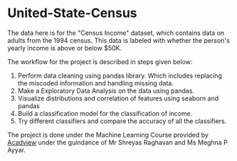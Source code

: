 # United-State-Census

The data here is for the "Census Income" dataset, which contains data on adults from the 1994 census. This data is labeled with whether the person's yearly income is above or below $50K.



The workflow for the project is described in  steps given below:
1. Perform data cleaning using pandas library. Which includes replacing the miscoded information and handling missing data.
2. Make a Exploratory Data Analysis on the data using pandas.
3. Visualize distributions and correlation of features using seaborn and pandas
4. Build a classification model for the classification of income.
5. Try different classifiers and compare the accuracy of all the classifiers.
 
The project is done under the Machine Learning Course  provided by [Acadview](https://acadview.com) under the guindance of Mr Shreyas Raghavan and Ms Meghna P Ayyar.
